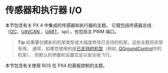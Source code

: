 # 传感器和执行器 I/O

本节包含有关 PX 4 中集成的传感器和执行器的主题。 它既包括传感器总线（[I2C](../sensor_bus/i2c.md)、[UAVCAN ](../uavcan/README.md)、[UART](../uart/README.md)、spi），也包括主 PWM 端口。

> **Tip** 如果要创建新的机架类型或大幅度修改已支持的机架，这些主题将非常有用。 通常，如果您使用的是[已支持的机型](../airframes/airframe_reference.md#copter)（例如, [QGroundControl](../config/airframe.md)中的机架）， 则默认的参数和设置应足以安全地飞行。

本节包含有关使用 ROS 在 PX4 的离板控制的主题。